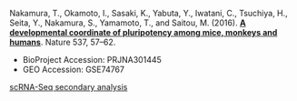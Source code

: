 Nakamura, T., Okamoto, I., Sasaki, K., Yabuta, Y., Iwatani, C., Tsuchiya, H., Seita, Y., Nakamura, S., Yamamoto, T., and Saitou, M. (2016). **[A developmental coordinate of pluripotency among mice, monkeys and humans](https://doi.org/10.1038/nature19096)**. Nature 537, 57–62.

- BioProject Accession: PRJNA301445
- GEO Accession: GSE74767

[scRNA-Seq secondary analysis](https://jlduan.github.io/Replica/nature19096/notebooks/analyze.html)

<br>
